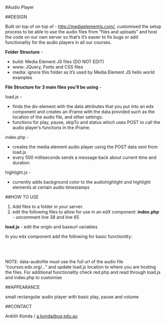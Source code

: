 #Audio Player

##DESIGN

Built on top of  on top of - http://mediaelementjs.com/, customised the setup process to be able to use the audio files from “files and uploads” and  host the code on our own server so that’s it’s easier to fix bugs or add functionality for the audio players in all our courses.

**Folder Structure** - 
* build: Media Element JS files (DO NOT EDIT)
* www: JQuery, Fonts and CSS files 
* media: ignore this folder as it’s used by Media Element JS hello world examples

**File Structure for 3 main files you’ll be using** -

load.js - 
* finds the div element with the data attributes that you put into an edx component and creates an iFrame with the data provided such as the location of the audio file, and other settings. 
* functions for play, pause, skipTo and status which uses POST to call the audio player’s functions in the iFrame. 

index.php - 
* creates the media element audio player using the POST data sent from load.js
* every 500 milliseconds sends a message back about current time and duration

highlight.js -
* currently adds background color to the audiohighlight and highlight elements at certain audio timestamps 

##HOW TO USE

1. Add files to a folder in your server. 
2. edit the following files to allow for use in an edX component:
**index.php** - 
uncomment line 38 and line 65 

**load.js** -
edit the origin and baseurl variables 

In you edx component add the following for basic functionlity:
<div id="myAudioContainer" style="height: 50px !important;" class="audioplayer" data-audiofile=“[use full URL from files and uploads]” data-hidetimeline="false" data-showsubtitles="false"></div>
<script type='text/javascript' src='load.js'></script> 
NOTE: data-audiofile must use the full url of the audio file “courses.edx.org/…” and update load.js location to where you are hosting the files. For additional functionality check red.php and read through load.js and index.php to customise

##APPEARANCE

small rectangular audio player with basic play, pause and volume

##CONTACT

Ankith Konda / a.konda@uq.edu.au

